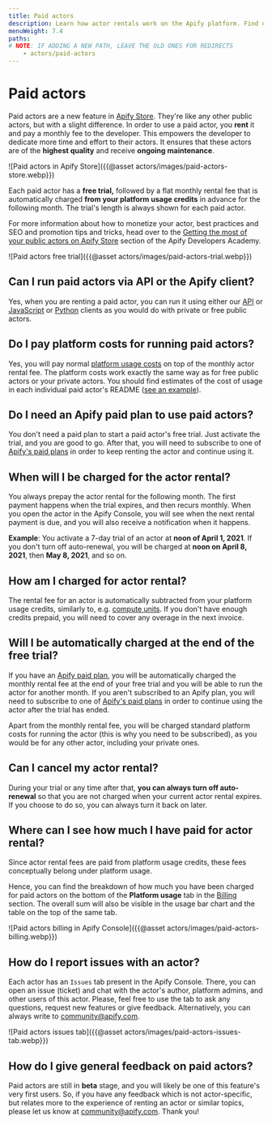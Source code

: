 ```yaml
---
title: Paid actors
description: Learn how actor rentals work on the Apify platform. Find out about running costs, what you need to rent an actor, and how to pay for your rentals.
menuWeight: 7.4
paths:
# NOTE: IF ADDING A NEW PATH, LEAVE THE OLD ONES FOR REDIRECTS
    - actors/paid-actors
---
```


# Paid actors

Paid actors are a new feature in [Apify Store](https://apify.com/store). They're like any other public actors, but with a slight difference. In order to use a paid actor, you **rent** it and pay a monthly fee to the developer. This empowers the developer to dedicate more time and effort to their actors. It ensures that these actors are of the **highest quality** and receive **ongoing maintenance**.

![Paid actors in Apify Store]({{@asset actors/images/paid-actors-store.webp}})

Each paid actor has a **free trial,** followed by a flat monthly rental fee that is automatically charged **from your platform usage credits** in advance for the following month. The trial's length is always shown for each paid actor.

For more information about how to monetize your actor, best practices and SEO and promotion tips and tricks, head over to the [Getting the most of your public actors on Apify Store](https://developers.apify.com/academy/apify-platform/getting-the-most-of-actors-on-apify-store) section of the Apify Developers Academy.

![Paid actors free trial]({{@asset actors/images/paid-actors-trial.webp}})

<!-- You can read more about why we released paid actors in [this blog post](tbd) from Apify CEO Jan Čurn. -->

## Can I run paid actors via API or the Apify client?

Yes, when you are renting a paid actor, you can run it using either our [API](https://docs.apify.com/api/v2) or [JavaScript](https://docs.apify.com/apify-client-js) or [Python](https://docs.apify.com/apify-client-python) clients as you would do with private or free public actors.

## Do I pay platform costs for running paid actors?

Yes, you will pay normal [platform usage costs](https://apify.com/pricing/actors) on top of the monthly actor rental fee. The platform costs work exactly the same way as for free public actors or your private actors. You should find estimates of the cost of usage in each individual paid actor's README ([see an example](https://apify.com/drobnikj/crawler-google-places#how-much-will-it-cost)).

## Do I need an Apify paid plan to use paid actors?

You don't need a paid plan to start a paid actor's free trial. Just activate the trial, and you are good to go. After that, you will need to subscribe to one of [Apify's paid plans](https://apify.com/pricing) in order to keep renting the actor and continue using it.

## When will I be charged for the actor rental?

You always prepay the actor rental for the following month. The first payment happens when the trial expires, and then recurs monthly. When you open the actor in the Apify Console, you will see when the next rental payment is due, and you will also receive a notification when it happens.

**Example**: You activate a 7-day trial of an actor at **noon of April 1, 2021**. If you don't turn off auto-renewal, you will be charged at **noon on April 8, 2021**, then **May 8, 2021**, and so on.

## How am I charged for actor rental?

The rental fee for an actor is automatically subtracted from your platform usage credits, similarly to, e.g. [compute units](https://docs.apify.com/actors/running/compute-units). If you don't have enough credits prepaid, you will need to cover any overage in the next invoice.

## Will I be automatically charged at the end of the free trial?

If you have an [Apify paid plan](https://apify.com/pricing), you will be automatically charged the monthly rental fee at the end of your free trial and you will be able to run the actor for another month. If you aren't subscribed to an Apify plan, you will need to subscribe to one of [Apify's paid plans](https://apify.com/pricing) in order to continue using the actor after the trial has ended.

Apart from the monthly rental fee, you will be charged standard platform costs for running the actor (this is why you need to be subscribed), as you would be for any other actor, including your private ones.

## Can I cancel my actor rental?

During your trial or any time after that, **you can always turn off auto-renewal** so that you are not charged when your current actor rental expires. If you choose to do so, you can always turn it back on later.

## Where can I see how much I have paid for actor rental?

Since actor rental fees are paid from platform usage credits, these fees conceptually belong under platform usage.

Hence, you can find the breakdown of how much you have been charged for paid actors on the bottom of the **Platform usage** tab in the [Billing](https://console.apify.com/billing) section. The overall sum will also be visible in the usage bar chart and the table on the top of the same tab.

![Paid actors billing in Apify Console]({{@asset actors/images/paid-actors-billing.webp}})

## How do I report issues with an actor?

Each actor has an `Issues` tab present in the Apify Console. There, you can open an issue (ticket) and chat with the actor's author, platform admins,
and other users of this actor. Please, feel free to use the tab to ask any questions, request new features or give feedback. Alternatively, you can
always write to [community@apify.com](mailto:community@apify.com).

![Paid actors issues tab]({{@asset actors/images/paid-actors-issues-tab.webp}})

## How do I give general feedback on paid actors?

Paid actors are still in **beta** stage, and you will likely be one of this feature's very first users. So, if you have any feedback which is not actor-specific, but relates more to the experience of renting an actor or similar topics, please let us know at [community@apify.com](mailto:community@apify.com). Thank you!
